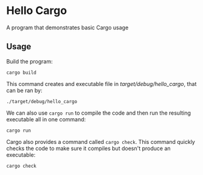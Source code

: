 # Hello Cargo

A program that demonstrates basic Cargo usage

## Usage

Build the program:

    cargo build

This command creates and executable file in _target/debug/hello_cargo_, that can be ran by:

    ./target/debug/hello_cargo

We can also use `cargo run` to compile the code and then run the resulting executable all in one command:

    cargo run

Cargo also provides a command called `cargo check`. This command quickly checks the code to make sure it compiles but doesn't produce an executable:

    cargo check
